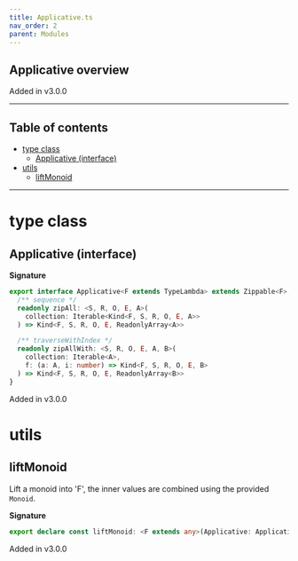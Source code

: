 ```yaml
---
title: Applicative.ts
nav_order: 2
parent: Modules
---
```


## Applicative overview

Added in v3.0.0

---

<h2 class="text-delta">Table of contents</h2>

- [type class](#type-class)
  - [Applicative (interface)](#applicative-interface)
- [utils](#utils)
  - [liftMonoid](#liftmonoid)

---

# type class

## Applicative (interface)

**Signature**

```ts
export interface Applicative<F extends TypeLambda> extends Zippable<F>, Succeed<F> {
  /** sequence */
  readonly zipAll: <S, R, O, E, A>(
    collection: Iterable<Kind<F, S, R, O, E, A>>
  ) => Kind<F, S, R, O, E, ReadonlyArray<A>>

  /** traverseWithIndex */
  readonly zipAllWith: <S, R, O, E, A, B>(
    collection: Iterable<A>,
    f: (a: A, i: number) => Kind<F, S, R, O, E, B>
  ) => Kind<F, S, R, O, E, ReadonlyArray<B>>
}
```

Added in v3.0.0

# utils

## liftMonoid

Lift a monoid into 'F', the inner values are combined using the provided `Monoid`.

**Signature**

```ts
export declare const liftMonoid: <F extends any>(Applicative: Applicative<F>) => <A, S, R, O, E>(Monoid: any) => any
```

Added in v3.0.0
